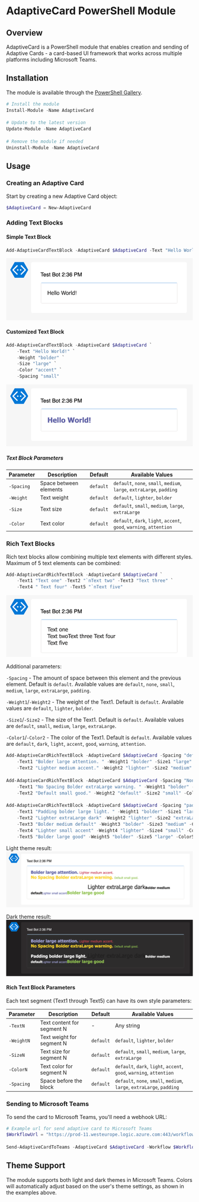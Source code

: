 # AdaptiveCard PowerShell Module

## Overview

AdaptiveCard is a PowerShell module that enables creation and sending of Adaptive Cards - a card-based UI framework that works across multiple platforms including Microsoft Teams.

## Installation

The module is available through the [PowerShell Gallery](https://powershellgallery.com/packages/AdaptiveCard/).

```powershell
# Install the module
Install-Module -Name AdaptiveCard

# Update to the latest version
Update-Module -Name AdaptiveCard

# Remove the module if needed
Uninstall-Module -Name AdaptiveCard
```

## Usage

### Creating an Adaptive Card

Start by creating a new Adaptive Card object:

```powershell
$AdaptiveCard = New-AdaptiveCard
```

### Adding Text Blocks

#### Simple Text Block

```powershell
Add-AdaptiveCardTextBlock -AdaptiveCard $AdaptiveCard -Text "Hello World!"
```

![Example Add-AdaptiveCardTextBlock](img/img01.png)

#### Customized Text Block

```powershell
Add-AdaptiveCardTextBlock -AdaptiveCard $AdaptiveCard `
    -Text "Hello World!" `
    -Weight "bolder" `
    -Size "large" `
    -Color "accent" `
    -Spacing "small"
```

![Example Add-AdaptiveCardTextBlock with styling](img/img02.png)

##### Text Block Parameters

| Parameter | Description | Default | Available Values |
|-----------|-------------|---------|------------------|
| `-Spacing` | Space between elements | `default` | `default`, `none`, `small`, `medium`, `large`, `extraLarge`, `padding` |
| `-Weight` | Text weight | `default` | `default`, `lighter`, `bolder` |
| `-Size` | Text size | `default` | `default`, `small`, `medium`, `large`, `extraLarge` |
| `-Color` | Text color | `default` | `default`, `dark`, `light`, `accent`, `good`, `warning`, `attention` |

### Rich Text Blocks

Rich text blocks allow combining multiple text elements with different styles. Maximum of 5 text elements can be combined:

```powershell
Add-AdaptiveCardRichTextBlock -AdaptiveCard $AdaptiveCard `
    -Text1 "Text one" -Text2 "`nText two" -Text3 "Text three" `
    -Text4 " Text four" -Text5 "`nText five"
```

![Example Add-AdaptiveCardRichTextBlock](img/img03.png)

Additional parameters:

`-Spacing` - The amount of space between this element and the previous element. Default is `default`. Available values are `default`, `none`, `small`, `medium`, `large`, `extraLarge`, `padding`.

`-Weight1`/`-Weight2` - The weight of the Text1. Default is `default`. Available values are `default`, `lighter`, `bolder`.

`-Size1`/`-Size2` - The size of the Text1. Default is `default`. Available values are `default`, `small`, `medium`, `large`, `extraLarge`.

`-Color1`/`-Color2` - The color of the Text1. Default is `default`. Available values are `default`, `dark`, `light`, `accent`, `good`, `warning`, `attention`.

```powershell
Add-AdaptiveCardRichTextBlock -AdaptiveCard $AdaptiveCard -Spacing "default" `
    -Text1 "Bolder large attention. " -Weight1 "bolder" -Size1 "large" -Color1 "accent" `
    -Text2 "Lighter medium accent." -Weight2 "lighter" -Size2 "medium" -Color2 "attention"

Add-AdaptiveCardRichTextBlock -AdaptiveCard $AdaptiveCard -Spacing "None" `
    -Text1 "No Spacing Bolder extraLarge warning. " -Weight1 "bolder" -Size1 "large" -Color1 "warning" `
    -Text2 "Default small good." -Weight2 "default" -Size2 "small" -Color2 "good"

Add-AdaptiveCardRichTextBlock -AdaptiveCard $AdaptiveCard -Spacing "padding" `
    -Text1 "Padding bolder large light. " -Weight1 "bolder" -Size1 "large" -Color1 "light" `
    -Text2 "Lighter extraLarge dark" -Weight2 "lighter" -Size2 "extraLarge" -Color2 "dark" `
    -Text3 "Bolder medium default" -Weight3 "bolder" -Size3 "medium" -Color3 "default" `
    -Text4 "Lighter small accent" -Weight4 "lighter" -Size4 "small" -Color4 "accent" `
    -Text5 "Bolder large good" -Weight5 "bolder" -Size5 "large" -Color5 "good"
```

Light theme result:
![Example Add-AdaptiveCardRichTextBlock Light theme](img/img04.png)

Dark theme result:
![Example Add-AdaptiveCardRichTextBlock Dark theme](img/img05.png)

#### Rich Text Block Parameters

Each text segment (Text1 through Text5) can have its own style parameters:

| Parameter | Description | Default | Available Values |
|-----------|-------------|---------|------------------|
| `-TextN` | Text content for segment N | - | Any string |
| `-WeightN` | Text weight for segment N | `default` | `default`, `lighter`, `bolder` |
| `-SizeN` | Text size for segment N | `default` | `default`, `small`, `medium`, `large`, `extraLarge` |
| `-ColorN` | Text color for segment N | `default` | `default`, `dark`, `light`, `accent`, `good`, `warning`, `attention` |
| `-Spacing` | Space before the block | `default` | `default`, `none`, `small`, `medium`, `large`, `extraLarge`, `padding` |

### Sending to Microsoft Teams

To send the card to Microsoft Teams, you'll need a webhook URL:

```powershell
# Example url for send adaptive card to Microsoft Teams
$WorkflowUrl = "https://prod-11.westeurope.logic.azure.com:443/workflows/..."

Send-AdaptiveCardToTeams -AdaptiveCard $AdaptiveCard -Workflow $WorkflowUrl
```

## Theme Support

The module supports both light and dark themes in Microsoft Teams. Colors will automatically adjust based on the user's theme settings, as shown in the examples above.
